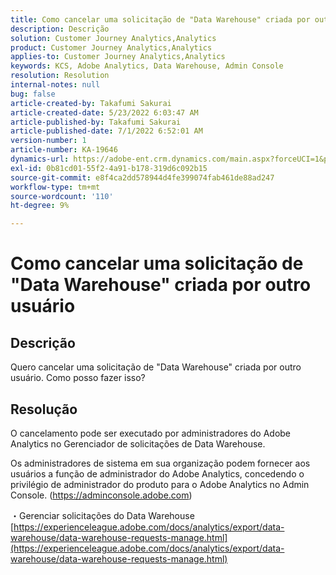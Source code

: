 ```yaml
---
title: Como cancelar uma solicitação de "Data Warehouse" criada por outro usuário
description: Descrição
solution: Customer Journey Analytics,Analytics
product: Customer Journey Analytics,Analytics
applies-to: Customer Journey Analytics,Analytics
keywords: KCS, Adobe Analytics, Data Warehouse, Admin Console
resolution: Resolution
internal-notes: null
bug: false
article-created-by: Takafumi Sakurai
article-created-date: 5/23/2022 6:03:47 AM
article-published-by: Takafumi Sakurai
article-published-date: 7/1/2022 6:52:01 AM
version-number: 1
article-number: KA-19646
dynamics-url: https://adobe-ent.crm.dynamics.com/main.aspx?forceUCI=1&pagetype=entityrecord&etn=knowledgearticle&id=37436d18-5eda-ec11-a7b6-0022480b01c6
exl-id: 0b81cd01-55f2-4a91-b178-319d6c092b15
source-git-commit: e8f4ca2dd578944d4fe399074fab461de88ad247
workflow-type: tm+mt
source-wordcount: '110'
ht-degree: 9%

---
```


# Como cancelar uma solicitação de &quot;Data Warehouse&quot; criada por outro usuário

## Descrição

Quero cancelar uma solicitação de &quot;Data Warehouse&quot; criada por outro usuário. Como posso fazer isso?

## Resolução


O cancelamento pode ser executado por administradores do Adobe Analytics no Gerenciador de solicitações de Data Warehouse.

Os administradores de sistema em sua organização podem fornecer aos usuários a função de administrador do Adobe Analytics, concedendo o privilégio de administrador do produto para o Adobe Analytics no Admin Console. (https://adminconsole.adobe.com)

・Gerenciar solicitações do Data Warehouse
[https://experienceleague.adobe.com/docs/analytics/export/data-warehouse/data-warehouse-requests-manage.html](https://experienceleague.adobe.com/docs/analytics/export/data-warehouse/data-warehouse-requests-manage.html)
